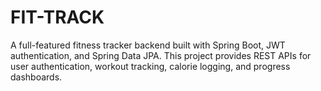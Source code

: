 # FIT-TRACK
A full-featured fitness tracker backend built with Spring Boot, JWT authentication, and Spring Data JPA. This project provides REST APIs for user authentication, workout tracking, calorie logging, and progress dashboards.
